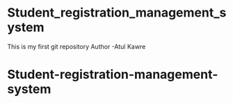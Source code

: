 # Student_registration_management_system
This  is my first git repository
Author -Atul Kawre
# Student-registration-management-system
